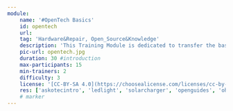 ```yaml
---
module:
    name: '#OpenTech Basics'
    id: opentech
    url: 
    tag: 'Hardware&Repair, Open_Source&Knowledge'
    description: 'This Training Module is dedicated to transfer the basic knowledge of #OpenTech understanding for tools, skills and maker experience'
    pic-url: opentech.jpg
    duration: 30 #introduction
    max-participants: 15
    min-trainers: 2
    difficulty: 3
    license: '[CC-BY-SA 4.0](https://choosealicense.com/licenses/cc-by-sa-4.0/)'
    res: ['askotecintro', 'ledlight', 'solarcharger', 'openguides', 'ohg', 'odg']
    # marker
--- 
```


